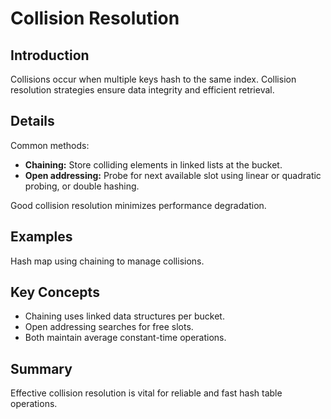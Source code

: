 # Collision Resolution

## Introduction
Collisions occur when multiple keys hash to the same index. Collision resolution strategies ensure data integrity and efficient retrieval.

## Details
Common methods:

- **Chaining:** Store colliding elements in linked lists at the bucket.  
- **Open addressing:** Probe for next available slot using linear or quadratic probing, or double hashing.

Good collision resolution minimizes performance degradation.

## Examples
Hash map using chaining to manage collisions.

## Key Concepts
- Chaining uses linked data structures per bucket.  
- Open addressing searches for free slots.  
- Both maintain average constant-time operations.

## Summary
Effective collision resolution is vital for reliable and fast hash table operations.
